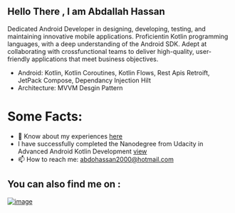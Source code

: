 ## Hello There , I am Abdallah Hassan

Dedicated Android Developer in designing, developing, testing, and maintaining innovative mobile applications. Proficientin Kotlin programming languages, with a deep understanding of the Android SDK. Adept at collaborating with crossfunctional teams to deliver high-quality, user-friendly applications that meet business objectives.

* Android: Kotlin, Kotlin Coroutines, Kotlin Flows, Rest Apis Retroift, JetPack Compose, Dependancy Injection Hilt
* Architecture: MVVM Desgin Pattern

# Some Facts:
* 📄 Know about my experiences [here](https://drive.google.com/file/d/1PxpsrCwOu9r6Z0AnBO1BWkjxuT9y05SY/view?usp=sharing)
* I have successfully completed the Nanodegree from Udacity in Advanced Android Kotlin Development [view](https://graduation.udacity.com/confirm/CFJ3EGMX)
* 📫 How to reach me: abdohassan2000@hotmail.com

## You can also find me on : 
[![image](https://github.com/AbdallahHassanN/AbdallahHassan/assets/81488210/f92076c4-cfd1-4792-8667-bf84d852ed51)](https://www.linkedin.com/in/abdallah-hassan-95141b214/)
